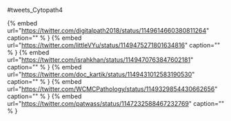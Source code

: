 #tweets_Cytopath4

{% embed url="https://twitter.com/digitalpath2018/status/1149614660380811264"  caption="" % }
{% embed url="https://twitter.com/littleVYu/status/1149475271801634816"  caption="" % }
{% embed url="https://twitter.com/israhkhan/status/1149470763847602181"  caption="" % }
{% embed url="https://twitter.com/doc_kartik/status/1149431012583190530"  caption="" % }
{% embed url="https://twitter.com/WCMCPathology/status/1149329854430662656"  caption="" % }
{% embed url="https://twitter.com/patwass/status/1147232588467232769"  caption="" % }
